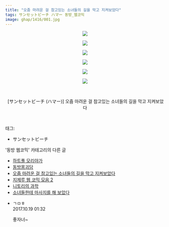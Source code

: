 ```yaml
---
title: "오줌 마려운 걸 참고있는 소녀들의 길을 막고 지켜보았다"
tags: サンセットビーチ ハマー 동방_웹코믹
image: ghap/1416/001.jpg
---
```

<div class="article">
<p style="text-align: center; clear: none; float: none;"><img src="{{ site.nasurl }}/ghap/1416/001.jpg"/></p>
<p style="text-align: center; clear: none; float: none;"><img src="{{ site.nasurl }}/ghap/1416/002.jpg"/></p>
<p style="text-align: center; clear: none; float: none;"><img src="{{ site.nasurl }}/ghap/1416/003.jpg"/></p>
<p style="text-align: center; clear: none; float: none;"><img src="{{ site.nasurl }}/ghap/1416/004.jpg"/></p>
<p style="text-align: center; clear: none; float: none;"><img src="{{ site.nasurl }}/ghap/1416/005.jpg"/></p>
<p style="text-align: center; clear: none; float: none;"><img src="{{ site.nasurl }}/ghap/1416/006.jpg"/></p>
<p style="text-align: center; clear: none; float: none;"><br/></p>
<p style="text-align: center; clear: none; float: none;"> [サンセットビーチ (ハマー)] 오줌 마려운 걸 참고있는 소녀들의 길을 막고 지켜보았다</p>
<p><br/></p>
</div><div class="tagTrail">
<p>태그: </p>
<ul>
<li>サンセットビーチ</li>
</ul>
</div><div class="another">
<p>'동방 웹코믹' 카테고리의 다른 글</p>
<ul>
<li><a href="/2016-08-10-ghap_1474">하트풀 모리야가</a></li>
<li><a href="/2016-08-09-ghap_1440">동방몽괴담</a></li>
<li><a href="/2016-08-08-ghap_1416">오줌 마려운 걸 참고있는 소녀들의 길을 막고 지켜보았다</a></li>
<li><a href="/2016-08-04-ghap_1340">지제루 웹 코믹 모음 2</a></li>
<li><a href="/2016-08-02-ghap_1303">니토리의 과학</a></li>
<li><a href="/2016-08-01-ghap_1295">소녀들한테 마사지를 해 보았다</a></li>
</ul>
</div><div class="cb_module cb_fluid">
<div class="cb_wrt cb_profile">
<div class="comment">
<ul>
<li class="cb_thumb_off" id="comment15108726">
<div class="cb_comment_area">
<div class="cb_info_area">
<div class="cb_section">
<span class="cb_nick_name">ㄱㅁㅎ</span>
</div>
<div class="cb_section">
<span class="cb_date">2017.10.19 01:32 </span>
</div>
</div>
<div class="cb_dsc_comment">
<p class="cb_dsc">
											좋자너~
										</p>
</div>
</div></li>
</ul>
</div>
</div><!-- commentList close -->
</div>
<br/>
<p id="refer"></p>
<br/>
